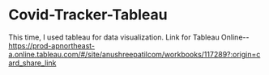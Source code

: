 # Covid-Tracker-Tableau
This time, I used tableau for data visualization.
Link for Tableau Online-- https://prod-apnortheast-a.online.tableau.com/#/site/anushreepatilcom/workbooks/117289?:origin=card_share_link
